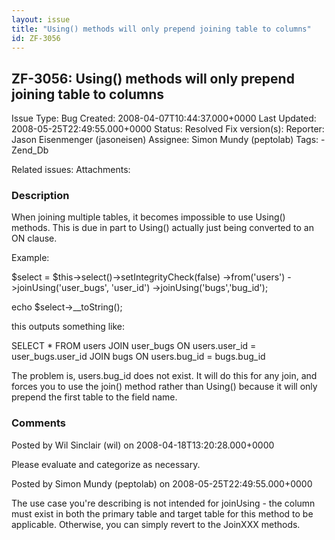 ```yaml
---
layout: issue
title: "Using() methods will only prepend joining table to columns"
id: ZF-3056
---
```


ZF-3056: Using() methods will only prepend joining table to columns
-------------------------------------------------------------------

 Issue Type: Bug Created: 2008-04-07T10:44:37.000+0000 Last Updated: 2008-05-25T22:49:55.000+0000 Status: Resolved Fix version(s): 
 Reporter:  Jason Eisenmenger (jasoneisen)  Assignee:  Simon Mundy (peptolab)  Tags: - Zend\_Db
 
 Related issues: 
 Attachments: 
### Description

When joining multiple tables, it becomes impossible to use Using() methods. This is due in part to Using() actually just being converted to an ON clause.

Example:

$select = $this->select()->setIntegrityCheck(false) ->from('users') ->joinUsing('user\_bugs', 'user\_id') ->joinUsing('bugs','bug\_id');

echo $select->\_\_toString();

this outputs something like:

SELECT \* FROM users JOIN user\_bugs ON users.user\_id = user\_bugs.user\_id JOIN bugs ON users.bug\_id = bugs.bug\_id

The problem is, users.bug\_id does not exist. It will do this for any join, and forces you to use the join() method rather than Using() because it will only prepend the first table to the field name.

 

 

### Comments

Posted by Wil Sinclair (wil) on 2008-04-18T13:20:28.000+0000

Please evaluate and categorize as necessary.

 

 

Posted by Simon Mundy (peptolab) on 2008-05-25T22:49:55.000+0000

The use case you're describing is not intended for joinUsing - the column must exist in both the primary table and target table for this method to be applicable. Otherwise, you can simply revert to the JoinXXX methods.

 

 